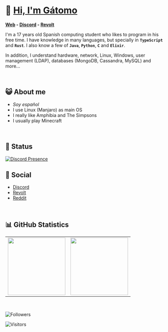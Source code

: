 

# 👋 [ Hi, I'm **Gátomo**](https://gatomo.ga/)

**[Web](https://gatomo.ga) - [Discord](https://gatomo.ga/discord) - [Revolt](https://gatomo.ga/revolt)**

I'm a 17 years old Spanish computing student who likes to program in his free time.
I have knowledge in many languages, but specially in **`TypeScript`** and **`Rust`**.
I also know a few of **`Java`**, **`Python`**, **`C`** and **`Elixir`**.

In addition, I understand hardware, network, Linux, Windows, user management (LDAP), databases (MongoDB, Cassandra, MySQL) and more...





<br />

## 😺 About me
- *Soy español*
- I use Linux (Manjaro) as main OS
- I really like Amphibia and The Simpsons
- I usually play Minecraft

<br />

## 🥶 Status

[![Discord Presence](https://lanyard.cnrad.dev/api/685947556655923242?bg=0f172a&animated=true&idleMessage=Click%20to%20join%20my%20community)](https://discord.gg/E2yBpMq2Km)

## 💬 Social
- [Discord](https://gatomo.ga/discord)
- [Revolt](https://gatomo.ga/revolt)
- [Reddit](https://www.reddit.com/user/gatomo_oficial)

<br />

## 📊 GitHub Statistics

<table>
  <tr>
	<td align="center" style="padding=0;width=50%;">
	  <img align="center" style="padding=0;" src="https://github-readme-stats.vercel.app/api/?username=gatomo-oficial&show_icons=true&title_color=60a5fa&text_color=f8fafc&theme=react&hide_border=true&count_private=true&bg_color=0f172a" height="180" />
	</td>
	<td align="center" style="padding=0;width=50%;">
	  <img align="center" style="padding=0;" src="https://github-readme-stats.vercel.app/api/top-langs/?username=gatomo-oficial&title_color=60a5fa&text_color=f8fafc&theme=react&hide_border=true&count_private=true&layout=compact&bg_color=0f172a" height="180" />
	</td>
  </tr>
</table>

<br />

![Followers](https://img.shields.io/github/followers/gatomo-oficial?logo=github&style=for-the-badge)


![Visitors](https://visitor-badge.laobi.icu/badge?page_id=gatomo-oficial.gatomo-oficial)


